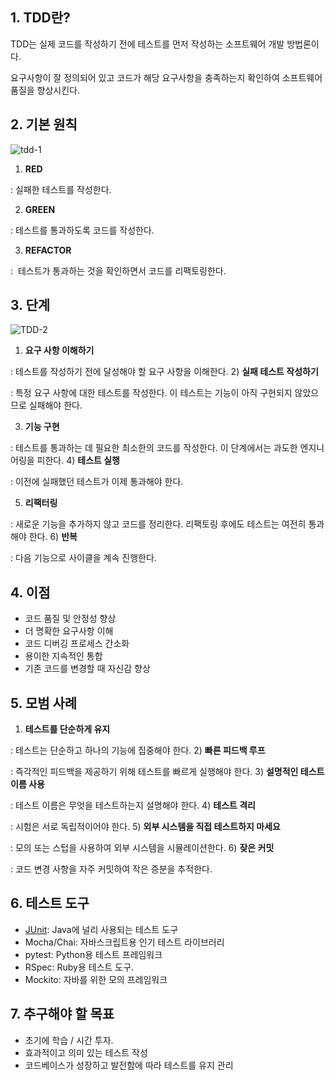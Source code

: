 ## 1\. TDD란?

TDD는 실제 코드를 작성하기 전에 테스트를 먼저 작성하는 소프트웨어 개발 방법론이다.

요구사항이 잘 정의되어 있고 코드가 해당 요구사항을 충족하는지 확인하여 소프트웨어 품질을 향상시킨다.

## 2\. 기본 원칙

![tdd-1](https://img1.daumcdn.net/thumb/R1280x0/?scode=mtistory2&fname=https%3A%2F%2Fblog.kakaocdn.net%2Fdn%2Fdh3g58%2FbtszoiSJIvG%2FNaufKWIhoAkGt6cSFAEy61%2Fimg.png)

1) **RED**

: 실패한 테스트를 작성한다.

2) **GREEN**

: 테스트를 통과하도록 코드를 작성한다.

3) **REFACTOR**

:  테스트가 통과하는 것을 확인하면서 코드를 리팩토링한다.

## 3\. 단계

![TDD-2](https://img1.daumcdn.net/thumb/R1280x0/?scode=mtistory2&fname=https%3A%2F%2Fblog.kakaocdn.net%2Fdn%2F0wJP4%2Fbtszlauq9cQ%2Fi4Ztxef8pyKAoAfQKEWeWK%2Fimg.png)

1) **요구 사항 이해하기**

: 테스트를 작성하기 전에 달성해야 할 요구 사항을 이해한다.
2) **실패 테스트 작성하기**

: 특정 요구 사항에 대한 테스트를 작성한다. 이 테스트는 기능이 아직 구현되지 않았으므로 실패해야 한다.

3) **기능 구현**

: 테스트를 통과하는 데 필요한 최소한의 코드를 작성한다. 이 단계에서는 과도한 엔지니어링을 피한다.
4) **테스트 실행**

: 이전에 실패했던 테스트가 이제 통과해야 한다.

5) **리팩터링**

: 새로운 기능을 추가하지 않고 코드를 정리한다. 리팩토링 후에도 테스트는 여전히 통과해야 한다.
6) **반복**

: 다음 기능으로 사이클을 계속 진행한다.

## 4\. 이점

-   코드 품질 및 안정성 향상
-   더 명확한 요구사항 이해
-   코드 디버깅 프로세스 간소화
-   용이한 지속적인 통합
-   기존 코드를 변경할 때 자신감 향상

## 5\. 모범 사례

1) **테스트를 단순하게 유지**

: 테스트는 단순하고 하나의 기능에 집중해야 한다.
2) **빠른 피드백 루프**

: 즉각적인 피드백을 제공하기 위해 테스트를 빠르게 실행해야 한다.
3) **설명적인 테스트 이름 사용**

: 테스트 이름은 무엇을 테스트하는지 설명해야 한다.
4) **테스트 격리**

: 시험은 서로 독립적이어야 한다.
5) **외부 시스템을 직접 테스트하지 마세요**

: 모의 또는 스텁을 사용하여 외부 시스템을 시뮬레이션한다.
6) **잦은 커밋**

: 코드 변경 사항을 자주 커밋하여 작은 증분을 추적한다.

## 6\. 테스트 도구

-   [JUnit](JUnit5.md): Java에 널리 사용되는 테스트 도구
-   Mocha/Chai: 자바스크립트용 인기 테스트 라이브러리
-   pytest: Python용 테스트 프레임워크
-   RSpec: Ruby용 테스트 도구.
-   Mockito: 자바를 위한 모의 프레임워크

## 7\. 추구해야 할 목표

-   초기에 학습 / 시간 투자.
-   효과적이고 의미 있는 테스트 작성
-   코드베이스가 성장하고 발전함에 따라 테스트를 유지 관리